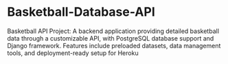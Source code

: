 # Basketball-Database-API
Basketball API Project: A backend application providing detailed basketball data through a customizable API, with PostgreSQL database support and Django framework. Features include preloaded datasets, data management tools, and deployment-ready setup for Heroku

